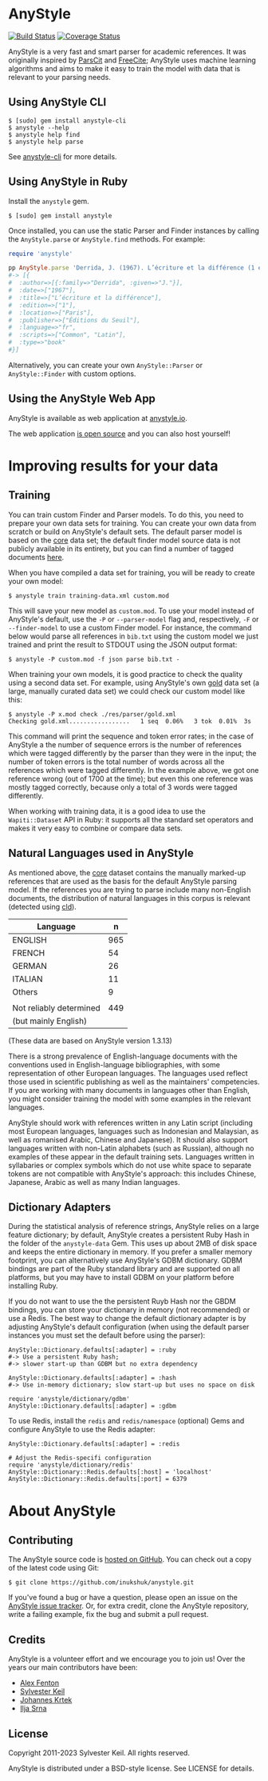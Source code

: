 AnyStyle
========
[![Build Status](https://travis-ci.org/inukshuk/anystyle.svg?branch=master)](https://travis-ci.org/inukshuk/anystyle)
[![Coverage Status](https://coveralls.io/repos/github/inukshuk/anystyle/badge.svg?branch=master)](https://coveralls.io/github/inukshuk/anystyle?branch=master)

AnyStyle is a very fast and smart parser for academic references. It
was originally inspired by [ParsCit](http://aye.comp.nus.edu.sg/parsCit/)
and [FreeCite](http://freecite.library.brown.edu/); AnyStyle uses machine
learning algorithms and aims to make it easy to train the model with data
that is relevant to your parsing needs.


Using AnyStyle CLI
------------------

    $ [sudo] gem install anystyle-cli
    $ anystyle --help
    $ anystyle help find
    $ anystyle help parse

See [anystyle-cli](https://github.com/inukshuk/anystyle-cli) for more details.

Using AnyStyle in Ruby
----------------------
Install the `anystyle` gem.

    $ [sudo] gem install anystyle

Once installed, you can use the static Parser and Finder instances
by calling the `AnyStyle.parse` or `AnyStyle.find` methods. For example:

```ruby
require 'anystyle'

pp AnyStyle.parse 'Derrida, J. (1967). L’écriture et la différence (1 éd.). Paris: Éditions du Seuil.'
#-> [{
#  :author=>[{:family=>"Derrida", :given=>"J."}],
#  :date=>["1967"],
#  :title=>["L’écriture et la différence"],
#  :edition=>["1"],
#  :location=>["Paris"],
#  :publisher=>["Éditions du Seuil"],
#  :language=>"fr",
#  :scripts=>["Common", "Latin"],
#  :type=>"book"
#}]
```

Alternatively, you can create your own `AnyStyle::Parser` or
`AnyStyle::Finder` with custom options.


Using the AnyStyle Web App
--------------------------
AnyStyle is available as web application at [anystyle.io](https://anystyle.io).

The web application [is open source](https://github.com/inukshuk/anystyle.io)
and you can also host yourself!

Improving results for your data
=================================

Training
--------
You can train custom Finder and Parser models. To do this, you need
to prepare your own data sets for training. You can create your own
data from scratch or build on AnyStyle's default sets. The default
parser model is based on the
[core](https://github.com/inukshuk/anystyle/blob/master/res/parser/core.xml)
data set; the default finder model source data is not publicly
available in its entirety, but you can find a number of tagged
documents
[here](https://github.com/inukshuk/anystyle/blob/master/res/finder).

When you have compiled a data set for training, you will be ready
to create your own model:

    $ anystyle train training-data.xml custom.mod

This will save your new model as `custom.mod`. To use your model
instead of AnyStyle's default, use the `-P` or `--parser-model` flag
and, respectively, `-F` or `--finder-model` to use a custom Finder
model. For instance, the command below would parse all references
in `bib.txt` using the custom model we just trained and print the
result to STDOUT using the JSON output format:

    $ anystyle -P custom.mod -f json parse bib.txt -

When training your own models, it is good practice to check the
quality using a second data set. For example, using AnyStyle's own
[gold](https://github.com/inukshuk/anystyle/blob/master/res/parser/gold.xml)
data set (a large, manually curated data set) we could check our
custom model like this:

    $ anystyle -P x.mod check ./res/parser/gold.xml
    Checking gold.xml.................   1 seq  0.06%   3 tok  0.01%  3s

This command will print the sequence and token error rates; in
the case of AnyStyle a the number of sequence errors is the number
of references which were tagged differently by the parser than they
were in the input; the number of token errors is the total number of
words across all the references which were tagged differently. In the
example above, we got one reference wrong (out of 1700 at the time);
but even this one reference was mostly tagged correctly, because only
a total of 3 words were tagged differently.

When working with training data, it is a good idea to use the
`Wapiti::Dataset` API in Ruby: it supports all the standard set
operators and makes it very easy to combine or compare data sets.

Natural Languages used in AnyStyle
----------------------------------

As mentioned above, the
[core](https://github.com/inukshuk/anystyle/blob/master/res/parser/core.xml)
dataset contains the manually marked-up references that are used as the
basis for the default AnyStyle parsing model. If the references you are
trying to parse include many non-English documents, the distribution of
natural languages in this corpus is relevant (detected using [cld](https://github.com/jtoy/cld)).

| Language                | n   |
|-------------------------|-----|
| ENGLISH                 | 965 |
| FRENCH                  | 54  |
| GERMAN                  | 26  |
| ITALIAN                 | 11  |
| Others                  | 9   |
|                         |     |
| Not reliably determined | 449 |
| (but mainly English)    |     |

(These data are based on AnyStyle version 1.3.13) 

There is a strong prevalence of English-language documents with the
conventions used in English-language bibliographies, with some
representation of other European languages. The languages used reflect
those used in scientific publishing as well as the maintainers'
competencies. If you are working with many documents in languages other
than English, you might consider training the model with some examples
in the relevant languages.

AnyStyle should work with references written in any Latin script
(including most European languages, languages such as Indonesian and
Malaysian, as well as romanised Arabic, Chinese and Japanese). It should
also support languages written with non-Latin alphabets (such as
Russian), although no examples of these appear in the default training
sets. Languages written in syllabaries or complex symbols which do not
use white space to separate tokens are not compatible with AnyStyle's
approach: this includes Chinese, Japanese, Arabic as well as many Indian
languages. 

Dictionary Adapters
-------------------
During the statistical analysis of reference strings, AnyStyle relies
on a large feature dictionary; by default, AnyStyle creates a persistent
Ruby Hash in the folder of the `anystyle-data` Gem. This uses up about
2MB of disk space and keeps the entire dictionary in memory. If you prefer
a smaller memory footprint, you can alternatively use AnyStyle's GDBM
dictionary. GDBM bindings are part of the Ruby standard library and are
supported on all platforms, but you may have to install GDBM on your
platform before installing Ruby.

If you do not want to use the the persistent Ruyb Hash nor the GBDM
bindings, you can store your dictionary in memory (not recommended) or
use a Redis. The best way to change the default dictionary adapter is by
adjusting AnyStyle's default configuration (when using the default parser
instances you must set the default before using the parser):

    AnyStyle::Dictionary.defaults[:adapter] = :ruby
    #-> Use a persistent Ruby hash;
    #-> slower start-up than GDBM but no extra dependency

    AnyStyle::Dictionary.defaults[:adapter] = :hash
    #-> Use in-memory dictionary; slow start-up but uses no space on disk

    require 'anystyle/dictionary/gdbm'
    AnyStyle::Dictionary.defaults[:adapter] = :gdbm

To use Redis, install the `redis` and `redis/namespace` (optional) Gems
and configure AnyStyle to use the Redis adapter:

    AnyStyle::Dictionary.defaults[:adapter] = :redis

    # Adjust the Redis-specifi configuration
    require 'anystyle/dictionary/redis'
    AnyStyle::Dictionary::Redis.defaults[:host] = 'localhost'
    AnyStyle::Dictionary::Redis.defaults[:port] = 6379

About AnyStyle
==============
Contributing
------------
The AnyStyle source code is
[hosted on GitHub](https://github.com/inukshuk/anystyle/).
You can check out a copy of the latest code using Git:

    $ git clone https://github.com/inukshuk/anystyle.git

If you've found a bug or have a question, please open an issue on the
[AnyStyle issue tracker](https://github.com/inukshuk/anystyle/issues).
Or, for extra credit, clone the AnyStyle repository, write a failing
example, fix the bug and submit a pull request.

Credits
-------
AnyStyle is a volunteer effort and we encourage you
to join us! Over the years our main contributors have been:

* [Alex Fenton](https://github.com/a-fent)
* [Sylvester Keil](https://github.com/inukshuk)
* [Johannes Krtek](https://github.com/flachware)
* [Ilja Srna](https://github.com/namyra)

License
-------
Copyright 2011-2023 Sylvester Keil. All rights reserved.

AnyStyle is distributed under a BSD-style license.
See LICENSE for details.
